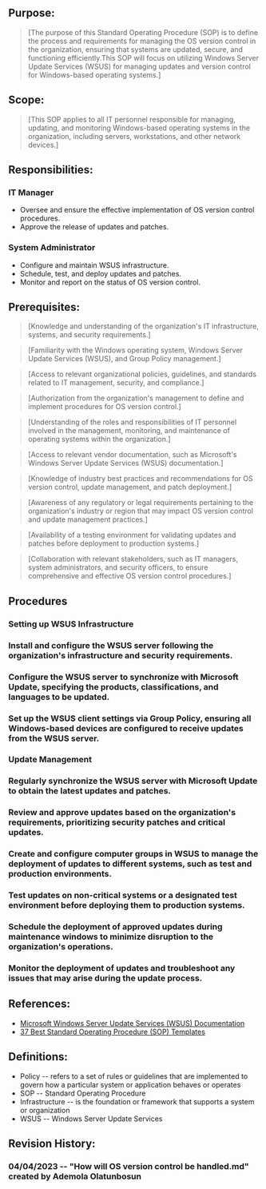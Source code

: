 ## Purpose:
> [The purpose of this Standard Operating Procedure (SOP) is to define the process and requirements for managing the OS version control in the organization, ensuring that systems are updated, secure, and functioning efficiently.This SOP will focus on utilizing Windows Server Update Services (WSUS) for managing updates and version control for Windows-based operating systems.]

## Scope:

> [This SOP applies to all IT personnel responsible for managing, updating, and monitoring Windows-based operating systems in the organization, including servers, workstations, and other network devices.]

## Responsibilities:

### IT Manager
     
- Oversee and ensure the effective implementation of OS version control procedures.
- Approve the release of updates and patches.

### System Administrator

- Configure and maintain WSUS infrastructure.
- Schedule, test, and deploy updates and patches.
- Monitor and report on the status of OS version control.

## Prerequisites:

> [Knowledge and understanding of the organization's IT infrastructure, systems, and security requirements.]

> [Familiarity with the Windows operating system, Windows Server Update Services (WSUS), and Group Policy management.]

> [Access to relevant organizational policies, guidelines, and standards related to IT management, security, and compliance.]

> [Authorization from the organization's management to define and implement procedures for OS version control.]

> [Understanding of the roles and responsibilities of IT personnel involved in the management, monitoring, and maintenance of operating systems within the organization.]

> [Access to relevant vendor documentation, such as Microsoft's Windows Server Update Services (WSUS) documentation.]

> [Knowledge of industry best practices and recommendations for OS version control, update management, and patch deployment.]

> [Awareness of any regulatory or legal requirements pertaining to the organization's industry or region that may impact OS version control and update management practices.]

> [Availability of a testing environment for validating updates and patches before deployment to production systems.]

> [Collaboration with relevant stakeholders, such as IT managers, system administrators, and security officers, to ensure comprehensive and effective OS version control procedures.]

## Procedures

### Setting up WSUS Infrastructure

### Install and configure the WSUS server following the organization's infrastructure and security requirements.

### Configure the WSUS server to synchronize with Microsoft Update, specifying the products, classifications, and languages to be updated.

### Set up the WSUS client settings via Group Policy, ensuring all Windows-based devices are configured to receive updates from the WSUS server.

### Update Management

### Regularly synchronize the WSUS server with Microsoft Update to obtain the latest updates and patches.

### Review and approve updates based on the organization's requirements, prioritizing security patches and critical updates.

### Create and configure computer groups in WSUS to manage the deployment of updates to different systems, such as test and production environments.

### Test updates on non-critical systems or a designated test environment before deploying them to production systems.

### Schedule the deployment of approved updates during maintenance windows to minimize disruption to the organization's operations.

### Monitor the deployment of updates and troubleshoot any issues that may arise during the update process.


## References:

- [Microsoft Windows Server Update Services (WSUS) Documentation](https://docs.microsoft.com/en-us/windows-server/administration/windows-server-update-services/get-started/windows-server-update-services-wsus)
- [37 Best Standard Operating Procedure (SOP) Templates](https://templatelab.com/sop-templates/)

## Definitions:

- Policy -- refers to a set of rules or guidelines that are implemented to govern how a particular system or application behaves or operates
- SOP -- Standard Operating Procedure
- Infrastructure -- is the foundation or framework that supports a system or organization
- WSUS -- Windows Server Update Services

## Revision History:

### 04/04/2023 -- "How will OS version control be handled.md" created by Ademola Olatunbosun
